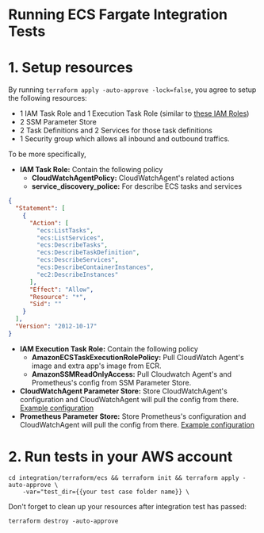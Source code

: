 Running ECS Fargate Integration Tests
=========================

# 1. Setup resources
By running `terraform apply -auto-approve -lock=false`, 
you agree to setup the following resources:
* 1 IAM Task Role and 1 Execution Task Role (similar to [these IAM Roles](https://docs.aws.amazon.com/AmazonCloudWatch/latest/monitoring/deploy_servicelens_CloudWatch_agent_deploy_ECS.html))
* 2 SSM Parameter Store
* 2 Task Definitions and 2 Services for those task definitions
* 1 Security group which allows all inbound and outbound traffics.

To be more specifically,
* **IAM Task Role:** Contain the following policy
  * **CloudWatchAgentPolicy:** CloudWatchAgent's related actions
  * **service_discovery_police:** For describe ECS tasks and services
```json
{
  "Statement": [
    {
      "Action": [
        "ecs:ListTasks",
        "ecs:ListServices",
        "ecs:DescribeTasks",
        "ecs:DescribeTaskDefinition",
        "ecs:DescribeServices",
        "ecs:DescribeContainerInstances",
        "ec2:DescribeInstances"
      ],
      "Effect": "Allow",
      "Resource": "*",
      "Sid": ""
    }
  ],
  "Version": "2012-10-17"
}
```
  
* **IAM Execution Task Role:** Contain the following policy
  * **AmazonECSTaskExecutionRolePolicy:** Pull CloudWatch Agent's image and extra app's image from ECR.
  * **AmazonSSMReadOnlyAccess:** Pull Cloudwatch Agent's and Prometheus's config  from SSM Parameter Store.
* **CloudWatchAgent Parameter Store:** Store CloudWatchAgent's configuration and CloudWatchAgent will pull the config from there. [Example configuration](default_resources/default_amazon_cloudwatch_agent.json)
* **Prometheus Parameter Store:** Store Prometheus's configuration and CloudWatchAgent will pull the config from there. [Example configuration](default_resources/default_ecs_prometheus.tpl)

# 2. Run tests in your AWS account
````
cd integration/terraform/ecs && terraform init && terraform apply -auto-approve \
    -var="test_dir={{your test case folder name}} \
````

Don't forget to clean up your resources after integration test has passed:
````
terraform destroy -auto-approve
````